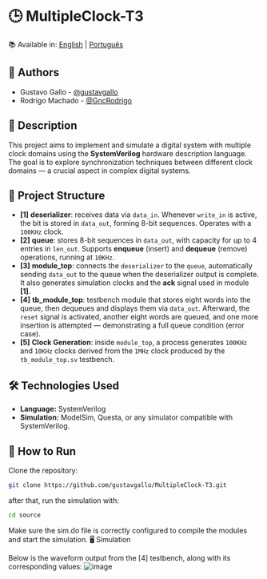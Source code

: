 # 🕒 MultipleClock-T3

📚 Available in: [English](README.md) | [Português](README.pt-BR.md)

## 👥 Authors

- Gustavo Gallo - [@gustavgallo](https://github.com/gustavgallo)  
- Rodrigo Machado - [@GncRodrigo](https://github.com/GncRodrigo)

## 📌 Description

This project aims to implement and simulate a digital system with multiple clock domains using the **SystemVerilog** hardware description language. The goal is to explore synchronization techniques between different clock domains — a crucial aspect in complex digital systems.

## 🧩 Project Structure

- **[1]** **deserializer**: receives data via `data_in`. Whenever `write_in` is active, the bit is stored in `data_out`, forming 8-bit sequences. Operates with a `100KHz` clock.
- **[2]** **queue**: stores 8-bit sequences in `data_out`, with capacity for up to 4 entries in `len_out`. Supports **enqueue** (insert) and **dequeue** (remove) operations, running at `10KHz`.
- **[3]** **module_top**: connects the `deserializer` to the `queue`, automatically sending `data_out` to the queue when the deserializer output is complete. It also generates simulation clocks and the **ack** signal used in module **[1]**.
- **[4]** **tb_module_top**: testbench module that stores eight words into the queue, then dequeues and displays them via `data_out`. Afterward, the `reset` signal is activated, another eight words are queued, and one more insertion is attempted — demonstrating a full queue condition (error case).
- **[5]** **Clock Generation**: inside `module_top`, a process generates `100KHz` and `10KHz` clocks derived from the `1MHz` clock produced by the `tb_module_top.sv` testbench.

## 🛠️ Technologies Used

- **Language:** SystemVerilog  
- **Simulation:** ModelSim, Questa, or any simulator compatible with SystemVerilog.

## 🚀 How to Run

Clone the repository:

```bash
git clone https://github.com/gustavgallo/MultipleClock-T3.git
```
after that, run the simulation with:

```bash
cd source
```
Make sure the sim.do file is correctly configured to compile the modules and start the simulation.
🖥️ Simulation

Below is the waveform output from the [4] testbench, along with its corresponding values:
![image](https://github.com/user-attachments/assets/910c7488-fac9-4774-b251-a50a17d9b491)
